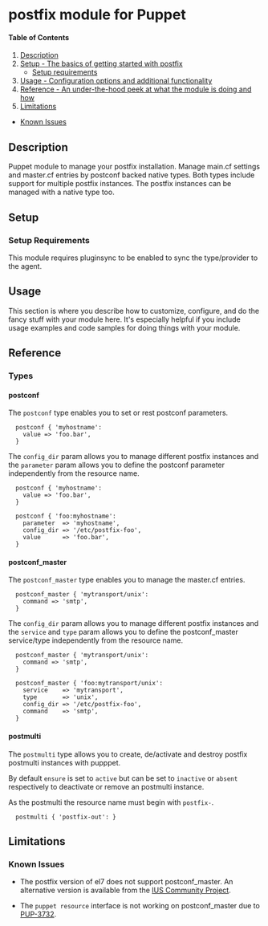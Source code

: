# postfix module for Puppet

#### Table of Contents

1. [Description](#description)
1. [Setup - The basics of getting started with postfix](#setup)
    * [Setup requirements](#setup-requirements)
1. [Usage - Configuration options and additional functionality](#usage)
1. [Reference - An under-the-hood peek at what the module is doing and how](#reference)
1. [Limitations](#limitations)
  * [Known Issues](#known-issues)

## Description

Puppet module to manage your postfix installation. Manage main.cf settings and master.cf entries by postconf backed native types. Both types include support for multiple postfix instances. The postfix instances can be managed with a native type too.

## Setup

### Setup Requirements

This module requires pluginsync to be enabled to sync the type/provider to the agent.

## Usage

This section is where you describe how to customize, configure, and do the
fancy stuff with your module here. It's especially helpful if you include usage
examples and code samples for doing things with your module.

## Reference

### Types

#### postconf

The `postconf` type enables you to set or rest postconf parameters.

```puppet
  postconf { 'myhostname':
    value => 'foo.bar',
  }
```

The `config_dir` param allows you to manage different postfix instances and the
`parameter` param allows you to define the postconf parameter independently from
the resource name.

```puppet
  postconf { 'myhostname':
    value => 'foo.bar',
  }

  postconf { 'foo:myhostname':
    parameter  => 'myhostname',
    config_dir => '/etc/postfix-foo',
    value      => 'foo.bar',
  }
```

#### postconf_master

The `postconf_master` type enables you to manage the master.cf entries.

```puppet
  postconf_master { 'mytransport/unix':
    command => 'smtp',
  }
```

The `config_dir` param allows you to manage different postfix instances and the
`service` and `type` param allows you to define the postconf_master service/type independently from
the resource name.

```puppet
  postconf_master { 'mytransport/unix':
    command => 'smtp',
  }

  postconf_master { 'foo:mytransport/unix':
    service    => 'mytransport',
    type       => 'unix',
    config_dir => '/etc/postfix-foo',
    command    => 'smtp',
  }
```

#### postmulti

The `postmulti` type allows you to create, de/activate and destroy postfix
postmulti instances with pupppet.

By default `ensure` is set to `active` but can be set to `inactive` or `absent`
respectively to deactivate or remove an postmulti instance.

As the postmulti the resource name must begin with `postfix-`.

```puppet
  postmulti { 'postfix-out': }
```

## Limitations
### Known Issues

- The postfix version of el7 does not support postconf_master. An alternative version is available from the [IUS Community Project](https://ius.io/).

- The `puppet resource` interface is not working on postconf_master due to [PUP-3732](https://tickets.puppetlabs.com/browse/PUP-3732).
